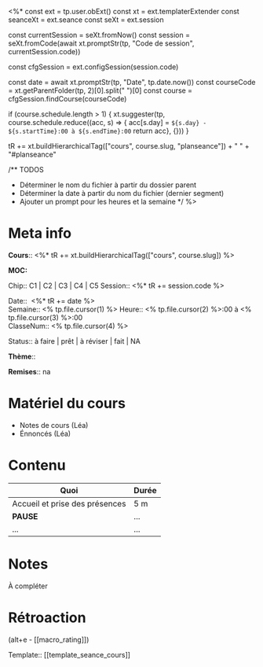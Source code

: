 <%*
const ext = tp.user.obExt()
const xt = ext.templaterExtender
const seanceXt = ext.seance
const seXt = ext.session

const currentSession = seXt.fromNow()
const session = seXt.fromCode(await xt.promptStr(tp, "Code de session", currentSession.code))

const cfgSession = ext.configSession(session.code)

const date = await xt.promptStr(tp, "Date", tp.date.now())
const courseCode = xt.getParentFolder(tp, 2)[0].split(" ")[0]
const course = cfgSession.findCourse(courseCode)

if (course.schedule.length > 1) {
	xt.suggester(tp, course.schedule.reduce((acc, s) => {
	acc[s.day] = `${s.day} - ${s.startTime}:00 à ${s.endTime}:00`
	return acc}, {}))
}

tR += xt.buildHierarchicalTag(["cours", course.slug, "planseance"]) + " " + "#planseance"

/** TODOS
 * Déterminer le nom du fichier à partir du dossier parent
 * Déterminer la date à partir du nom du fichier (dernier segment)
 * Ajouter un prompt pour les heures et la semaine
*/
%>
# Meta info

**Cours**:: <%* tR += xt.buildHierarchicalTag(["cours", course.slug]) %> 

**MOC:** 

Chip:: <span class="chip cours-1">C1</span> |  <span class="chip cours-2">C2</span> |  <span class="chip cours-3">C3</span> |  <span class="chip cours-4">C4</span> |  <span class="chip cours-5">C5</span> 
Session:: <%* tR += session.code %>

Date::  <%* tR += date %>  
Semaine:: <% tp.file.cursor(1) %>
Heure:: <% tp.file.cursor(2) %>:00 à <% tp.file.cursor(3) %>:00  
ClasseNum:: <% tp.file.cursor(4) %>

Status:: <span class="chip not-ready">à faire</span> | <span class="chip ready">prêt</span> | <span class="chip to-review">à réviser</span> | <span class="chip done">fait</span> | <span class="chip na">NA</span>

**Thème**::

**Remises**:: <span class="chip na">na</span>

# Matériel du cours
* Notes de cours (Léa)
* Énnoncés (Léa)
# Contenu
| Quoi                           | Durée |
| ------------------------------ | ----- |
| Accueil et prise des présences | 5 m   |
| **PAUSE**                      | ...   |
| ...                            | ...   |
# Notes
À compléter

# Rétroaction
(alt+e - [[macro_rating]])

Template:: [[template_seance_cours]]